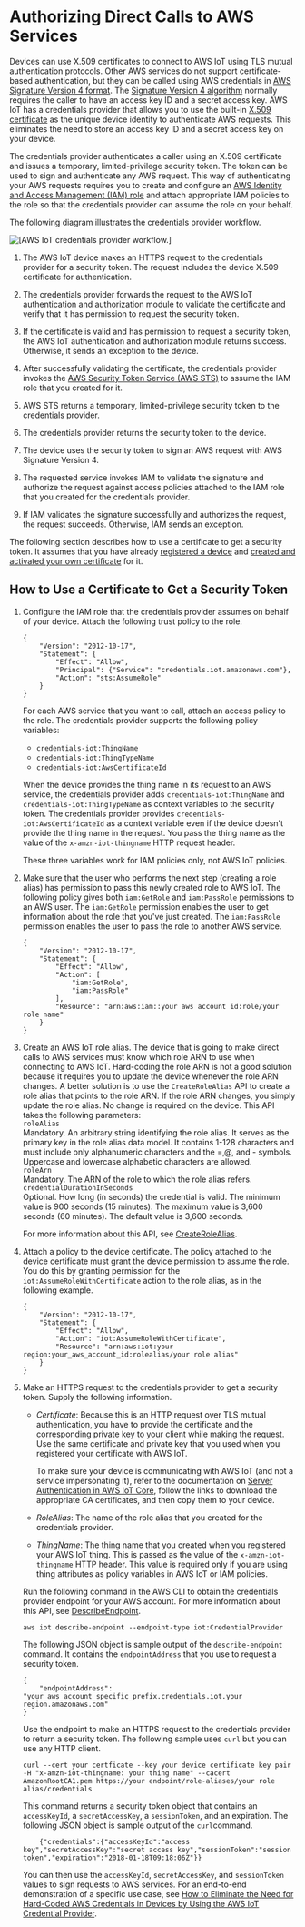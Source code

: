 # Authorizing Direct Calls to AWS Services<a name="authorizing-direct-aws"></a>

Devices can use X\.509 certificates to connect to AWS IoT using TLS mutual authentication protocols\. Other AWS services do not support certificate\-based authentication, but they can be called using AWS credentials in [AWS Signature Version 4 format](https://docs.aws.amazon.com/general/latest/gr/signature-version-4.html)\. The [Signature Version 4 algorithm](https://docs.aws.amazon.com/AmazonS3/latest/API/sig-v4-authenticating-requests.html) normally requires the caller to have an access key ID and a secret access key\. AWS IoT has a credentials provider that allows you to use the built\-in [X\.509 certificate](x509-certs.html) as the unique device identity to authenticate AWS requests\. This eliminates the need to store an access key ID and a secret access key on your device\.

The credentials provider authenticates a caller using an X\.509 certificate and issues a temporary, limited\-privilege security token\. The token can be used to sign and authenticate any AWS request\. This way of authenticating your AWS requests requires you to create and configure an [AWS Identity and Access Management \(IAM\) role](https://docs.aws.amazon.com/IAM/latest/UserGuide/id_roles.html) and attach appropriate IAM policies to the role so that the credentials provider can assume the role on your behalf\.

The following diagram illustrates the credentials provider workflow\.

![\[AWS IoT credentials provider workflow.\]](http://docs.aws.amazon.com/iot/latest/developerguide/images/credentials-provider-diagram.png)

1. The AWS IoT device makes an HTTPS request to the credentials provider for a security token\. The request includes the device X\.509 certificate for authentication\.

1. The credentials provider forwards the request to the AWS IoT authentication and authorization module to validate the certificate and verify that it has permission to request the security token\.

1. If the certificate is valid and has permission to request a security token, the AWS IoT authentication and authorization module returns success\. Otherwise, it sends an exception to the device\.

1. After successfully validating the certificate, the credentials provider invokes the [AWS Security Token Service \(AWS STS\)](https://docs.aws.amazon.com/STS/latest/APIReference/Welcome.html) to assume the IAM role that you created for it\.

1. AWS STS returns a temporary, limited\-privilege security token to the credentials provider\.

1. The credentials provider returns the security token to the device\.

1. The device uses the security token to sign an AWS request with AWS Signature Version 4\.

1. The requested service invokes IAM to validate the signature and authorize the request against access policies attached to the IAM role that you created for the credentials provider\.

1. If IAM validates the signature successfully and authorizes the request, the request succeeds\. Otherwise, IAM sends an exception\.

The following section describes how to use a certificate to get a security token\. It assumes that you have already [registered a device](register-device.html) and [created and activated your own certificate](device-certs-your-own.html) for it\.

## How to Use a Certificate to Get a Security Token<a name="authorizing-direct-aws.walkthrough"></a>

1. Configure the IAM role that the credentials provider assumes on behalf of your device\. Attach the following trust policy to the role\. 

   ```
   {
       "Version": "2012-10-17",
       "Statement": {
           "Effect": "Allow",
           "Principal": {"Service": "credentials.iot.amazonaws.com"},
           "Action": "sts:AssumeRole"
       }
   }
   ```

   For each AWS service that you want to call, attach an access policy to the role\. The credentials provider supports the following policy variables:
   + `credentials-iot:ThingName`
   + `credentials-iot:ThingTypeName`
   + `credentials-iot:AwsCertificateId`

   When the device provides the thing name in its request to an AWS service, the credentials provider adds `credentials-iot:ThingName` and `credentials-iot:ThingTypeName` as context variables to the security token\. The credentials provider provides `credentials-iot:AwsCertificateId` as a context variable even if the device doesn't provide the thing name in the request\. You pass the thing name as the value of the `x-amzn-iot-thingname` HTTP request header\.

   These three variables work for IAM policies only, not AWS IoT policies\.

1. Make sure that the user who performs the next step \(creating a role alias\) has permission to pass this newly created role to AWS IoT\. The following policy gives both `iam:GetRole` and `iam:PassRole` permissions to an AWS user\. The `iam:GetRole` permission enables the user to get information about the role that you've just created\. The `iam:PassRole` permission enables the user to pass the role to another AWS service\.

   ```
   {
       "Version": "2012-10-17",
       "Statement": {
           "Effect": "Allow",
           "Action": [
               "iam:GetRole",
               "iam:PassRole"
           ],
           "Resource": "arn:aws:iam::your aws account id:role/your role name"
       }
   }
   ```

1. Create an AWS IoT role alias\. The device that is going to make direct calls to AWS services must know which role ARN to use when connecting to AWS IoT\. Hard\-coding the role ARN is not a good solution because it requires you to update the device whenever the role ARN changes\. A better solution is to use the `CreateRoleAlias` API to create a role alias that points to the role ARN\. If the role ARN changes, you simply update the role alias\. No change is required on the device\. This API takes the following parameters:  
`roleAlias`  
Mandatory\. An arbitrary string identifying the role alias\. It serves as the primary key in the role alias data model\. It contains 1\-128 characters and must include only alphanumeric characters and the =,@, and \- symbols\. Uppercase and lowercase alphabetic characters are allowed\.  
`roleArn`  
Mandatory\. The ARN of the role to which the role alias refers\.  
`credentialDurationInSeconds`  
Optional\. How long \(in seconds\) the credential is valid\. The minimum value is 900 seconds \(15 minutes\)\. The maximum value is 3,600 seconds \(60 minutes\)\. The default value is 3,600 seconds\.

   For more information about this API, see [CreateRoleAlias](https://docs.aws.amazon.com/iot/latest/apireference//API_CreateRoleAlias.html)\.

1. Attach a policy to the device certificate\. The policy attached to the device certificate must grant the device permission to assume the role\. You do this by granting permission for the `iot:AssumeRoleWithCertificate` action to the role alias, as in the following example\.

   ```
   {
       "Version": "2012-10-17",
       "Statement": {
           "Effect": "Allow",
           "Action": "iot:AssumeRoleWithCertificate",
           "Resource": "arn:aws:iot:your region:your_aws_account_id:rolealias/your role alias"
       }
   }
   ```

1. Make an HTTPS request to the credentials provider to get a security token\. Supply the following information\.
   + *Certificate*: Because this is an HTTP request over TLS mutual authentication, you have to provide the certificate and the corresponding private key to your client while making the request\. Use the same certificate and private key that you used when you registered your certificate with AWS IoT\.

     To make sure your device is communicating with AWS IoT \(and not a service impersonating it\), refer to the documentation on [Server Authentication in AWS IoT Core](managing-device-certs.html#server-authentication), follow the links to download the appropriate CA certificates, and then copy them to your device\.
   + *RoleAlias*: The name of the role alias that you created for the credentials provider\.
   + *ThingName*: The thing name that you created when you registered your AWS IoT thing\. This is passed as the value of the `x-amzn-iot-thingname` HTTP header\. This value is required only if you are using thing attributes as policy variables in AWS IoT or IAM policies\.

   Run the following command in the AWS CLI to obtain the credentials provider endpoint for your AWS account\. For more information about this API, see [DescribeEndpoint](https://docs.aws.amazon.com/iot/latest/apireference/API_DescribeEndpoint.html)\.

   ```
   aws iot describe-endpoint --endpoint-type iot:CredentialProvider
   ```

   The following JSON object is sample output of the `describe-endpoint` command\. It contains the `endpointAddress` that you use to request a security token\.

   ```
   {
       "endpointAddress": "your_aws_account_specific_prefix.credentials.iot.your region.amazonaws.com"
   }
   ```

   Use the endpoint to make an HTTPS request to the credentials provider to return a security token\. The following sample uses `curl` but you can use any HTTP client\.

   ```
   curl --cert your certficate --key your device certificate key pair -H "x-amzn-iot-thingname: your thing name" --cacert AmazonRootCA1.pem https://your endpoint/role-aliases/your role alias/credentials
   ```

   This command returns a security token object that contains an `accessKeyId`, a `secretAccessKey`, a `sessionToken`, and an expiration\. The following JSON object is sample output of the `curl`command\.

   ```
       {"credentials":{"accessKeyId":"access key","secretAccessKey":"secret access key","sessionToken":"session token","expiration":"2018-01-18T09:18:06Z"}}
   ```

   You can then use the `accessKeyId`, `secretAccessKey`, and `sessionToken` values to sign requests to AWS services\. For an end\-to\-end demonstration of a specific use case, see [How to Eliminate the Need for Hard\-Coded AWS Credentials in Devices by Using the AWS IoT Credential Provider](https://aws.amazon.com/blogs/security/how-to-eliminate-the-need-for-hardcoded-aws-credentials-in-devices-by-using-the-aws-iot-credentials-provider/)\.